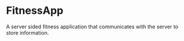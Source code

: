 # FitnessApp
A server sided fitness application that communicates with the server to store information. 
